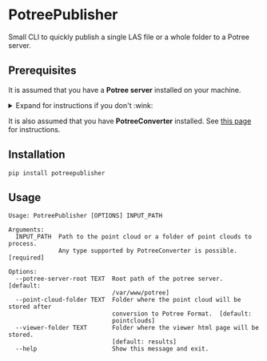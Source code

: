 # PotreePublisher
Small CLI to quickly publish a single LAS file or a whole folder to a Potree server.


## Prerequisites
It is assumed that you have a **Potree server** installed on your machine.
<details>
<summary>Expand for instructions if you don't :wink:</summary>

1. Clone the potree repository: `git clone https://github.com/potree/potree`

2. Make sure you have the Node Package Manager (npm) installed (usually delivered with node.js).

3. Inside potree's repository, run `npm install`. It will install dependencies (specified in package.json) and create a build in ./build/potree.

4. Move the potree folder to you favorite http server.

5. Make sure you spot the location where you want to:
 + store the point clouds
 + store the viewer html files

6. You're good to go! 
</details>

It is also assumed that you have **PotreeConverter** installed. See [this page](https://github.com/potree/PotreeConverter) for instructions.

## Installation
```
pip install potreepublisher
```

## Usage
```
Usage: PotreePublisher [OPTIONS] INPUT_PATH

Arguments:
  INPUT_PATH  Path to the point cloud or a folder of point clouds to process.
              Any type supported by PotreeConverter is possible.  [required]

Options:
  --potree-server-root TEXT  Root path of the potree server.  [default:
                             /var/www/potree]
  --point-cloud-folder TEXT  Folder where the point cloud will be stored after
                             conversion to Potree Format.  [default:
                             pointclouds]
  --viewer-folder TEXT       Folder where the viewer html page will be stored.
                             [default: results]
  --help                     Show this message and exit.
```
